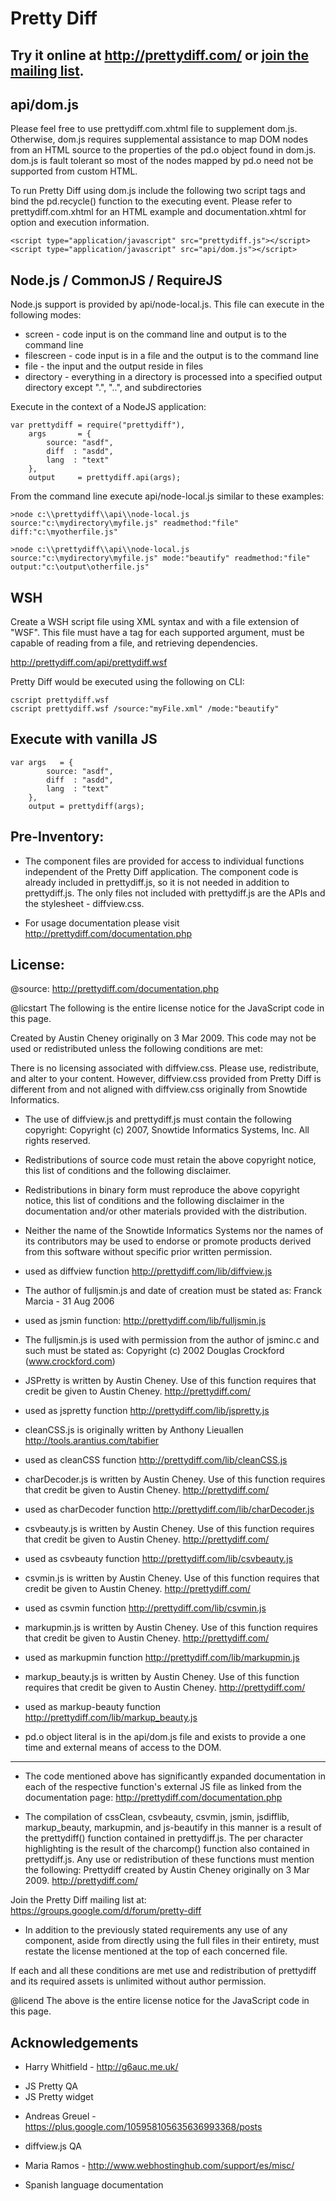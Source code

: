 Pretty Diff
===========

Try it online at http://prettydiff.com/ or [join the mailing list](https://groups.google.com/d/forum/pretty-diff "Pretty Diff mailing list").
---------------------------------------------------------------------

api/dom.js
----------

Please feel free to use prettydiff.com.xhtml file to supplement dom.js.  Otherwise, dom.js requires supplemental assistance to map DOM nodes from an HTML source to the properties of the pd.o object found in dom.js.  dom.js is fault tolerant so most of the nodes mapped by pd.o need not be supported from custom HTML.

To run Pretty Diff using dom.js include the following two script tags and bind the pd.recycle() function to the executing event.  Please refer to prettydiff.com.xhtml for an HTML example and documentation.xhtml for option and execution information.

    <script type="application/javascript" src="prettydiff.js"></script>
    <script type="application/javascript" src="api/dom.js"></script>

Node.js / CommonJS / RequireJS
------------------------------

Node.js support is provided by api/node-local.js.  This file can execute
in the following modes:

  * screen - code input is on the command line and output is to the command line
  * filescreen - code input is in a file and the output is to the command line
  * file - the input and the output reside in files
  * directory - everything in a directory is processed into a specified output directory except ".", "..", and subdirectories

Execute in the context of a NodeJS application:

    var prettydiff = require("prettydiff"),
        args       = {
            source: "asdf",
            diff  : "asdd",
            lang  : "text"
        },
        output     = prettydiff.api(args);

From the command line execute api/node-local.js similar to these
examples:

    >node c:\\prettydiff\\api\\node-local.js source:"c:\mydirectory\myfile.js" readmethod:"file" diff:"c:\myotherfile.js"

    >node c:\\prettydiff\\api\\node-local.js source:"c:\mydirectory\myfile.js" mode:"beautify" readmethod:"file" output:"c:\output\otherfile.js"

WSH
---

Create a WSH script file using XML syntax and with a file extension of
"WSF".  This file must have a tag for each supported argument, must be
capable of reading from a file, and retrieving dependencies.

http://prettydiff.com/api/prettydiff.wsf

Pretty Diff would be executed using the following on CLI:

    cscript prettydiff.wsf
    cscript prettydiff.wsf /source:"myFile.xml" /mode:"beautify"

Execute with vanilla JS
-----------------------

    var args   = {
            source: "asdf",
            diff  : "asdd",
            lang  : "text"
        },
        output = prettydiff(args);

Pre-Inventory:
--------------

  * The component files are provided for access to individual functions
   independent of the Pretty Diff application.  The component code is
   already included in prettydiff.js, so it is not needed in addition to
   prettydiff.js.  The only files not included with prettydiff.js are
   the APIs and the stylesheet - diffview.css.

  * For usage documentation please visit
   http://prettydiff.com/documentation.php

License:
--------

   @source: http://prettydiff.com/documentation.php

   @licstart  The following is the entire license notice for the
   JavaScript code in this page.


 Created by Austin Cheney originally on 3 Mar 2009.
 This code may not be used or redistributed unless the following
 conditions are met:

 There is no licensing associated with diffview.css.  Please use,
 redistribute, and alter to your content.  However, diffview.css
 provided from Pretty Diff is different from and not aligned with
 diffview.css originally from Snowtide Informatics.

 * The use of diffview.js and prettydiff.js must contain the following
 copyright:
 Copyright (c) 2007, Snowtide Informatics Systems, Inc.
 All rights reserved.

 * Redistributions of source code must retain the above copyright
 notice, this list of conditions and the following disclaimer.
 * Redistributions in binary form must reproduce the above copyright
 notice, this list of conditions and the following disclaimer in the
 documentation and/or other materials provided with the
 distribution.
 * Neither the name of the Snowtide Informatics Systems nor the names
 of its contributors may be used to endorse or promote products
 derived from this software without specific prior written
 permission.

 - used as diffview function
 <http://prettydiff.com/lib/diffview.js>

 * The author of fulljsmin.js and date of creation must be stated as:
 Franck Marcia - 31 Aug 2006

 - used as jsmin function:
 <http://prettydiff.com/lib/fulljsmin.js>

 * The fulljsmin.js is used with permission from the author of jsminc.c
 and such must be stated as:
 Copyright (c) 2002 Douglas Crockford  (www.crockford.com)

 * JSPretty is written by Austin Cheney.  Use of this function requires
 that credit be given to Austin Cheney.
 http://prettydiff.com/

 - used as jspretty function
 <http://prettydiff.com/lib/jspretty.js>

 * cleanCSS.js is originally written by Anthony Lieuallen
 http://tools.arantius.com/tabifier

 - used as cleanCSS function
 <http://prettydiff.com/lib/cleanCSS.js>

 * charDecoder.js is written by Austin Cheney.  Use of this function
 requires that credit be given to Austin Cheney.
 http://prettydiff.com/

 - used as charDecoder function
 <http://prettydiff.com/lib/charDecoder.js>

 * csvbeauty.js is written by Austin Cheney.  Use of this function
 requires that credit be given to Austin Cheney.
 http://prettydiff.com/

 - used as csvbeauty function
 <http://prettydiff.com/lib/csvbeauty.js>

 * csvmin.js is written by Austin Cheney.  Use of this function requires
 that credit be given to Austin Cheney.
 http://prettydiff.com/

 - used as csvmin function
 <http://prettydiff.com/lib/csvmin.js>

 * markupmin.js is written by Austin Cheney.  Use of this function
 requires that credit be given to Austin Cheney.
 http://prettydiff.com/

 - used as markupmin function
 <http://prettydiff.com/lib/markupmin.js>

 * markup_beauty.js is written by Austin Cheney.  Use of this function
 requires that credit be given to Austin Cheney.
 http://prettydiff.com/

 - used as markup-beauty function
 <http://prettydiff.com/lib/markup_beauty.js>

 * pd.o object literal is in the api/dom.js file and exists to provide a
 one time and external means of access to the DOM.

 -----------------------------------------------------------------------
 * The code mentioned above has significantly expanded documentation in
 each of the respective function's external JS file as linked from the
 documentation page:
 <http://prettydiff.com/documentation.php>

 * The compilation of cssClean, csvbeauty, csvmin, jsmin, jsdifflib,
 markup_beauty, markupmin, and js-beautify in this manner is a result of
 the prettydiff() function contained in prettydiff.js.  The per
 character highlighting is the result of the charcomp() function also
 contained in prettydiff.js. Any use or redistribution of these
 functions must mention the following:
 Prettydiff created by Austin Cheney originally on 3 Mar 2009.
 <http://prettydiff.com/>

 Join the Pretty Diff mailing list at:
 https://groups.google.com/d/forum/pretty-diff

 * In addition to the previously stated requirements any use of any
 component, aside from directly using the full files in their entirety,
 must restate the license mentioned at the top of each concerned file.


 If each and all these conditions are met use and redistribution of
 prettydiff and its required assets is unlimited without author
 permission.

   @licend  The above is the entire license notice for the JavaScript
   code in this page.

Acknowledgements
----------------
 
 * Harry Whitfield - http://g6auc.me.uk/
  - JS Pretty QA
  - JS Pretty widget
 * Andreas Greuel - https://plus.google.com/105958105635636993368/posts
  - diffview.js QA
 * Maria Ramos - http://www.webhostinghub.com/support/es/misc/
  - Spanish language documentation